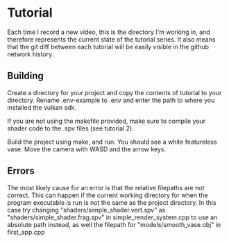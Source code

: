 # Tutorial

Each time I record a new video, this is the directory I'm working in, and therefore represents the current state of the tutorial series. It also means that the git diff between each tutorial will be easily visible in the github network history.

## Building

Create a directory for your project and copy the contents of tutorial to your directory. Rename .env-example to .env and enter the path to where you installed the vulkan sdk.

If you are not using the makefile provided, make sure to compile your shader code to the .spv files (see tutorial 2).

Build the project using make, and run. You should see a white featureless vase. Move the camera with WASD and the arrow keys.

## Errors

The most likely cause for an error is that the relative filepaths are not correct. This can happen if the current working directory for when the program executable is run is not the same as the project directory. In this case try changing "shaders/simple_shader.vert.spv" as "shaders/simple_shader.frag.spv" in simple_render_system.cpp to use an absolute path instead, as well the filepath for "models/smooth_vase.obj" in first_app.cpp
